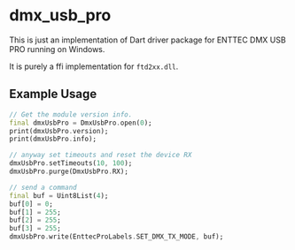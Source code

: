 # dmx_usb_pro

This is just an implementation of Dart driver package for ENTTEC DMX USB PRO running on Windows.

It is purely a ffi implementation for `ftd2xx.dll`.

## Example Usage

```dart
// Get the module version info.
final dmxUsbPro = DmxUsbPro.open(0);
print(dmxUsbPro.version);
print(dmxUsbPro.info);

// anyway set timeouts and reset the device RX
dmxUsbPro.setTimeouts(10, 100);
dmxUsbPro.purge(DmxUsbPro.RX);

// send a command
final buf = Uint8List(4);
buf[0] = 0;
buf[1] = 255;
buf[2] = 255;
buf[3] = 255;
dmxUsbPro.write(EnttecProLabels.SET_DMX_TX_MODE, buf);
```
